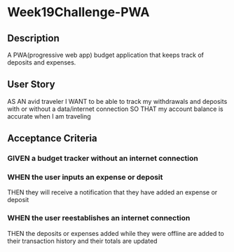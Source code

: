 # Week19Challenge-PWA

## Description

A PWA(progressive web app) budget application that keeps track of deposits and expenses.

## User Story

AS AN avid traveler
I WANT to be able to track my withdrawals and deposits with or without a data/internet connection
SO THAT my account balance is accurate when I am traveling

## Acceptance Criteria

### GIVEN a budget tracker without an internet connection

### WHEN the user inputs an expense or deposit

THEN they will receive a notification that they have added an expense or deposit

### WHEN the user reestablishes an internet connection

THEN the deposits or expenses added while they were offline are added to their transaction history and their totals are updated
